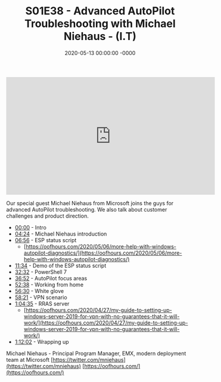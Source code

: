 ﻿---
layout: post
title: "S01E38 - Advanced AutoPilot Troubleshooting with Michael Niehaus - (I.T)"
date: 2020-05-13 00:00:00 -0000
categories:
---

<iframe loading="lazy" width="560" height="315" src="https://www.youtube.com/embed/ej8C-3xSjMU" title="YouTube video player" frameborder="0" allow="accelerometer; autoplay; clipboard-write; encrypted-media; gyroscope; picture-in-picture" allowfullscreen></iframe>

Our special guest Michael Niehaus from Microsoft joins the guys for advanced AutoPilot troubleshooting. We also talk about customer challenges and product direction.

 * [00:00](https://www.youtube.com/watch?v=ej8C-3xSjMU&t=0s) - Intro
 * [04:24](https://www.youtube.com/watch?v=ej8C-3xSjMU&t=264s) - Michael Niehaus introduction
 * [06:56](https://www.youtube.com/watch?v=ej8C-3xSjMU&t=416s) - ESP status script
   - [https://oofhours.com/2020/05/06/more-help-with-windows-autopilot-diagnostics/](https://oofhours.com/2020/05/06/more-help-with-windows-autopilot-diagnostics/)
 * [11:34](https://www.youtube.com/watch?v=ej8C-3xSjMU&t=694s)  - Demo of the ESP status script
 * [32:32](https://www.youtube.com/watch?v=ej8C-3xSjMU&t=1952s) - PowerShell 7
 * [36:52](https://www.youtube.com/watch?v=ej8C-3xSjMU&t=2212s) - AutoPilot focus areas
 * [52:38](https://www.youtube.com/watch?v=ej8C-3xSjMU&t=3158s) - Working from home
 * [56:30](https://www.youtube.com/watch?v=ej8C-3xSjMU&t=3390s) - White glove
 * [58:21](https://www.youtube.com/watch?v=ej8C-3xSjMU&t=3501s) - VPN scenario
 * [1:04:35](https://www.youtube.com/watch?v=ej8C-3xSjMU&t=335s) - RRAS server
   - [https://oofhours.com/2020/04/27/my-guide-to-setting-up-windows-server-2019-for-vpn-with-no-guarantees-that-it-will-work/](https://oofhours.com/2020/04/27/my-guide-to-setting-up-windows-server-2019-for-vpn-with-no-guarantees-that-it-will-work/)
 * [1:12:02](https://www.youtube.com/watch?v=ej8C-3xSjMU&t=782s) - Wrapping up

Michael Niehaus - Principal Program Manager, EMX, modern deployment team at Microsoft
[https://twitter.com/mniehaus](https://twitter.com/mniehaus)
[https://oofhours.com/](https://oofhours.com/)


